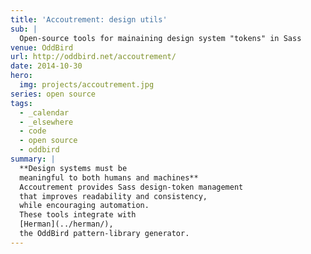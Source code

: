 ```yaml
---
title: 'Accoutrement: design utils'
sub: |
  Open-source tools for mainaining design system "tokens" in Sass
venue: OddBird
url: http://oddbird.net/accoutrement/
date: 2014-10-30
hero:
  img: projects/accoutrement.jpg
series: open source
tags:
  - _calendar
  - _elsewhere
  - code
  - open source
  - oddbird
summary: |
  **Design systems must be
  meaningful to both humans and machines**
  Accoutrement provides Sass design-token management
  that improves readability and consistency,
  while encouraging automation.
  These tools integrate with
  [Herman](../herman/),
  the OddBird pattern-library generator.
---
```

